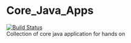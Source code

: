 # Core_Java_Apps

[![Build Status](https://travis-ci.org/pradeep0601/Core_Java_Apps.svg?branch=master)](https://travis-ci.org/pradeep0601/Core_Java_Apps)  
Collection of core java application for hands on
